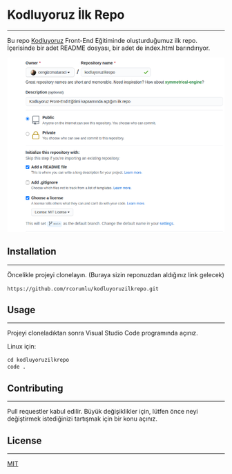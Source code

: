 # Kodluyoruz İlk Repo

---

Bu repo [Kodluyoruz](https://www.kodluyoruz.org/) Front-End Eğitiminde oluşturduğumuz ilk repo. İçerisinde bir adet README dosyası, bir adet de index.html barındırıyor.

![GIT](https://github.com/Kodluyoruz/taskforce/raw/main/git/odev1/figures/github.png)

## Installation

---

Öncelikle projeyi clonelayın. (Buraya sizin reponuzdan aldığınız link gelecek)

```https://github.com/rcorumlu/kodluyoruzilkrepo.git```

## Usage

---

Projeyi cloneladıktan sonra Visual Studio Code programında açınız.

Linux için:

```
cd kodluyoruzilkrepo
code .
```

## Contributing

---

Pull requestler kabul edilir. Büyük değişiklikler için,  lütfen önce neyi değiştirmek istediğinizi tartışmak için bir konu  açınız.

## License

---

[MIT](https://choosealicense.com/licenses/mit/)

